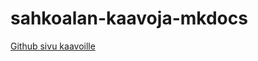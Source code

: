 # sahkoalan-kaavoja-mkdocs

[Github sivu kaavoille](https://jonnesaloranta.github.io/sahkoalan-kaavoja-mkdocs/)
